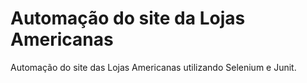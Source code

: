 # Automação do site da Lojas Americanas
Automação do site das Lojas Americanas utilizando Selenium e Junit.
